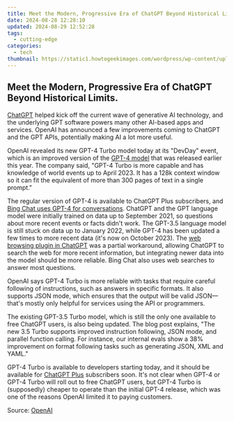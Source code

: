 ```yaml
---
title: Meet the Modern, Progressive Era of ChatGPT Beyond Historical Limits.
date: 2024-08-28 12:28:10
updated: 2024-08-29 12:52:28
tags:
  - cutting-edge
categories:
  - tech
thumbnail: https://static1.howtogeekimages.com/wordpress/wp-content/uploads/2023/10/33-2.png
---
```


## Meet the Modern, Progressive Era of ChatGPT Beyond Historical Limits.

[ChatGPT](https://smart-video-editing.techidaily.com/new-how-to-find-free-sites-for-sound-effect-and-add-them-in-final-cut-pro-for-2024/) helped kick off the current wave of generative AI technology, and the underlying GPT software powers many other AI-based apps and services. OpenAI has announced a few improvements coming to ChatGPT and the GPT APIs, potentially making AI a lot more useful.

 OpenAI revealed its new GPT-4 Turbo model today at its "DevDay" event, which is an improved version of the [GPT-4 model](https://pokemon-go-android.techidaily.com/in-2024-15-best-strongest-pokemon-to-use-in-pokemon-go-pvp-leagues-for-honor-x50i-drfone-by-drfone-virtual-android/) that was released earlier this year. The company said, "GPT-4 Turbo is more capable and has knowledge of world events up to April 2023\. It has a 128k context window so it can fit the equivalent of more than 300 pages of text in a single prompt."

 The regular version of GPT-4 is available to ChatGPT Plus subscribers, and [Bing Chat uses GPT-4 for conversations](https://program-issues.techidaily.com/mastering-mw3-comprehensive-troubleshooting-for-dev-error-6068/). ChatGPT and the GPT language model were initially trained on data up to September 2021, so questions about more recent events or facts didn't work. The GPT-3.5 language model is still stuck on data up to January 2022, while GPT-4 has been updated a few times to more recent data (it's now on October 2023). The [web browsing plugin in ChatGPT](https://extra-lessons.techidaily.com/2024-approved-building-your-brand-on-instagram-the-top-9-actions-of-industry-stars/) was a partial workaround, allowing ChatGPT to search the web for more recent information, but integrating newer data into the model should be more reliable. Bing Chat also uses web searches to answer most questions.

 OpenAI says GPT-4 Turbo is more reliable with tasks that require careful following of instructions, such as answers in specific formats. It also supports JSON mode, which ensures that the output will be valid JSON—that's mostly only helpful for services using the API or programmers.

 The existing GPT-3.5 Turbo model, which is still the only one available to free ChatGPT users, is also being updated. The blog post explains, "The new 3.5 Turbo supports improved instruction following, JSON mode, and parallel function calling. For instance, our internal evals show a 38% improvement on format following tasks such as generating JSON, XML and YAML."

 GPT-4 Turbo is available to developers starting today, and it should be available for [ChatGPT Plus](https://android-location.techidaily.com/in-2024-3-effective-methods-to-fake-gps-location-on-android-for-your-vivo-y78t-drfone-by-drfone-virtual/) subscribers soon. It's not clear when GPT-4 or GPT-4 Turbo will roll out to free ChatGPT users, but GPT-4 Turbo is (supposedly) cheaper to operate than the initial GPT-4 release, which was one of the reasons OpenAI limited it to paying customers.

 Source: [OpenAI](https://openai.com/blog/new-models-and-developer-products-announced-at-devday)

<ins class="adsbygoogle"
     style="display:block"
     data-ad-format="autorelaxed"
     data-ad-client="ca-pub-7571918770474297"
     data-ad-slot="1223367746"></ins>



<ins class="adsbygoogle"
     style="display:block"
     data-ad-client="ca-pub-7571918770474297"
     data-ad-slot="8358498916"
     data-ad-format="auto"
     data-full-width-responsive="true"></ins>
